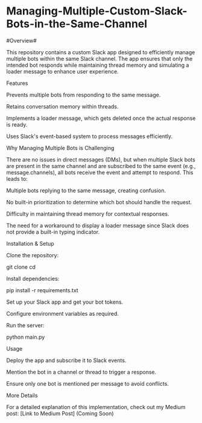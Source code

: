 # Managing-Multiple-Custom-Slack-Bots-in-the-Same-Channel
#Overview#

This repository contains a custom Slack app designed to efficiently manage multiple bots within the same Slack channel. The app ensures that only the intended bot responds while maintaining thread memory and simulating a loader message to enhance user experience.

Features

Prevents multiple bots from responding to the same message.

Retains conversation memory within threads.

Implements a loader message, which gets deleted once the actual response is ready.

Uses Slack's event-based system to process messages efficiently.

Why Managing Multiple Bots is Challenging

There are no issues in direct messages (DMs), but when multiple Slack bots are present in the same channel and are subscribed to the same event (e.g., message.channels), all bots receive the event and attempt to respond. This leads to:

Multiple bots replying to the same message, creating confusion.

No built-in prioritization to determine which bot should handle the request.

Difficulty in maintaining thread memory for contextual responses.

The need for a workaround to display a loader message since Slack does not provide a built-in typing indicator.

Installation & Setup

Clone the repository:

git clone <repository-url>
cd <repository-folder>

Install dependencies:

pip install -r requirements.txt

Set up your Slack app and get your bot tokens.

Configure environment variables as required.

Run the server:

python main.py

Usage

Deploy the app and subscribe it to Slack events.

Mention the bot in a channel or thread to trigger a response.

Ensure only one bot is mentioned per message to avoid conflicts.

More Details

For a detailed explanation of this implementation, check out my Medium post: [Link to Medium Post] (Coming Soon)
